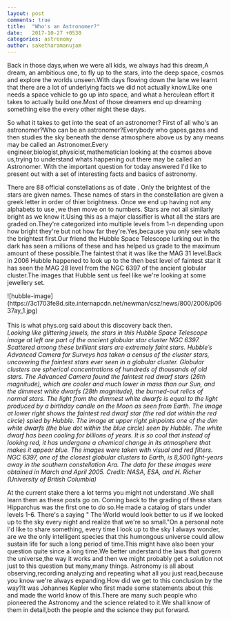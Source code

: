 ```yaml
---
layout: post
comments: true
title:  "Who's an Astronomer?"
date:   2017-10-27 +0530
categories: astronomy
author: saketharamanujam
---
```


Back in those days,when we were all kids, we always had this dream,A dream, an ambitious one, to fly up to the stars, into the deep space, cosmos and explore the worlds unseen.With days flowing down the lane we learnt that there are a lot of underlying facts we did not actually know.Like one needs a space vehicle to go up into space, and what a herculean effort it takes to actually build one.Most of those dreamers end up dreaming something else the every other night these days.
<br>
<p>
So what it takes to get into the seat of an astronomer?
First of all who's an astronomer?Who can be an astronomer?Everybody who gapes,gazes and then studies the sky beneath the dense atmosphere above us by any means may be called an Astronomer.Every engineer,biologist,physicist,mathematician looking at the cosmos above us,trying to understand whats happening out there may be called an Astronomer.
With the important question for today answered I'd like to present out with a set of interesting facts and basics of astronomy.
</p>
<p>
There are 88 official constellations as of date .
Only the brightest of the stars are given names.
These names of stars in the constellation are given a greek letter in order of thier brightness.
Once we end up having not any alphabets to use ,we then move on to numbers.
Stars are not all similarly bright as we know it.Using this as a major classifier is what all the stars are graded on.They're categorized  into multiple levels from 1-n depending upon how bright they're but not how far they're.Yes,because you only see whats the brightest first.Our friend the Hubble Space Telescope lurking out in the dark has seen a millions of these and has helped us grade to the maximum amount of these possible.The faintest that it was like the MAG 31 level.Back in 2006 Hubble happened to look up to the then best level of faintest star it has seen the MAG 28 level from the NGC 6397 of the ancient globular cluster.The images that Hubble sent us feel like we're looking at some jewellery set.
</p>
![hubble-image](https://3c1703fe8d.site.internapcdn.net/newman/csz/news/800/2006/p0637ay_1.jpg)
<br>
<br>
This is what phys.org said about this discovery back then.
<br>
<em>
Looking like glittering jewels, the stars in this Hubble Space Telescope image at left are part of the ancient globular star cluster NGC 6397. Scattered among these brilliant stars are extremely faint stars. Hubble´s Advanced Camera for Surveys has taken a census of the cluster stars, uncovering the faintest stars ever seen in a globular cluster. Globular clusters are spherical concentrations of hundreds of thousands of old stars. The Advanced Camera found the faintest red dwarf stars (26th magnitude), which are cooler and much lower in mass than our Sun, and the dimmest white dwarfs (28th magnitude), the burned-out relics of normal stars. The light from the dimmest white dwarfs is equal to the light produced by a birthday candle on the Moon as seen from Earth. The image at lower right shows the faintest red dwarf star (the red dot within the red circle) spied by Hubble. The image at upper right pinpoints one of the dim white dwarfs (the blue dot within the blue circle) seen by Hubble. The white dwarf has been cooling for billions of years. It is so cool that instead of looking red, it has undergone a chemical change in its atmosphere that makes it appear blue. The images were taken with visual and red filters. NGC 6397, one of the closest globular clusters to Earth, is 8,500 light-years away in the southern constellation Ara. The data for these images were obtained in March and April 2005. Credit: NASA, ESA, and H. Richer (University of British Columbia)
</em>
<p>
At the current stake there a lot terms you might not understand .We shall learn them as these posts go on.
Coming back to the grading of these stars Hipparchus was the first one to do so.He made a catalog of stars under levels 1-6. 
There's a saying " The World would look better to us if we looked up to the sky every night and realize that we're so small."On a personal note I'd like to share something, every time I look up to the sky I always wonder, are we the only intelligent species that this humongous
universe could allow sustain life for such a long period of time.This might have also been your question quite since a long time.We better understand the laws that govern the universe,the way it works and then we might probably get a solution not just to this question but many,many things.
Astronomy is all about observing,recording analyzing and repeating what all you just read,because you know we're always expanding.How did we get to this conclusion by the way?It was Johannes Kepler who first made some statements about this and made the world know of this.There are many such people who pioneered the Astronomy and the science related to it.We shall know of them in detail,both the people and the science they put forward.
</p>